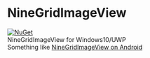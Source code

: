 # NineGridImageView
[![NuGet](https://img.shields.io/badge/nuget-1.0.0-blue.svg)](https://www.nuget.org/packages/NineGridImageView/)  
NineGridImageView for Windows10/UWP  
Something like [NineGridImageView on Android](https://github.com/laobie/NineGridImageView)
